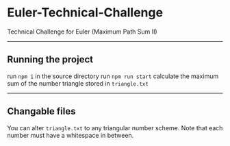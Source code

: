 # Euler-Technical-Challenge
Technical Challenge for Euler (Maximum Path Sum II)

---

## Running the project
run `npm i` in the source directory
run `npm run start` calculate the maximum sum of the number triangle stored in `triangle.txt`

---

## Changable files
You can alter `triangle.txt` to any triangular number scheme. Note that each number must have a whitespace in between.